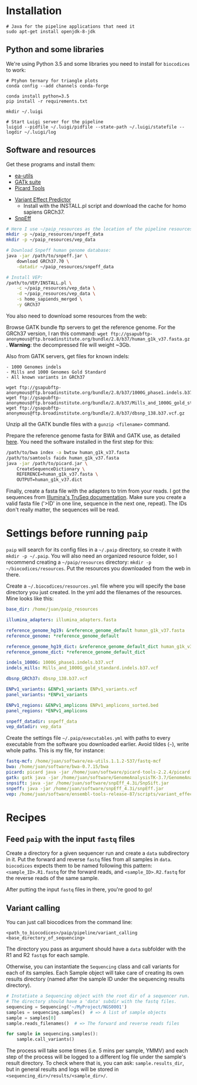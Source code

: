 # Installation

```
# Java for the pipeline applications that need it
sudo apt-get install openjdk-8-jdk
```

## Python and some libraries
We're using Python 3.5 and some libraries you need to install for `biocodices` to work:
```
# Ptyhon ternary for triangle plots
conda config --add channels conda-forge

conda install python=3.5
pip install -r requirements.txt

mkdir ~/.luigi

# Start Luigi server for the pipeline
luigid --pidfile ~/.luigi/pidfile --state-path ~/.luigi/statefile --logdir ~/.luigi/log
```

## Software and resources

Get these programs and install them:

<!-- * [FastQC](http://www.bioinformatics.babraham.ac.uk/projects/download.html) -->
* [ea-utils](https://code.google.com/archive/p/ea-utils/downloads)
* [GATk suite](https://www.broadinstitute.org/gatk/download/)
* [Picard Tools](https://github.com/broadinstitute/picard/releases/tag/2.3.0)
<!-- * [Samtools](https://sourceforge.net/projects/samtools/files/) -->
<!-- * [Vcftools](http://vcftools.sourceforge.net/downloads.html) -->
<!-- * [bcftools, tabix, htslib](http://www.htslib.org/download/) -->
<!-- * [Bedtools](https://github.com/arq5x/bedtools2/releases) -->
* [Variant Effect Predictor](http://www.ensembl.org/info/docs/tools/vep/script/vep_download.html)
    - Install with the INSTALL.pl script and download the cache for homo
      sapiens GRCh37.
* [SnpEff](http://snpeff.sourceforge.net/)

```bash
# Here I use ~/paip_resources as the location of the pipeline resources
mkdir -p ~/paip_resources/snpeff_data
mkdir -p ~/paip_resources/vep_data

# Download Snpeff human genome database:
java -jar /path/to/snpeff.jar \
    download GRCh37.70 \
    -datadir ~/paip_resources/snpeff_data

# Install VEP:
/path/to/VEP/INSTALL.pl \
    -c ~/paip_resources/vep_data \
    -d ~/paip_resources/vep_data \
    -s homo_sapiends_merged \
    -y GRCh37
```

You also need to download some resources from the web:

Browse GATK bundle ftp servers to get the reference genome. For the GRCh37 version, I ran this command: `wget ftp://gsapubftp-anonymous@ftp.broadinstitute.org/bundle/2.8/b37/human_g1k_v37.fasta.gz`. **Warning**: the decompressed file will weight ~3Gb.

Also from GATK servers, get files for known indels:

    - 1000 Genomes indels
    - Mills and 1000 Genomes Gold Standard
    - All known variants in GRCh37

```
wget ftp://gsapubftp-anonymous@ftp.broadinstitute.org/bundle/2.8/b37/1000G_phase1.indels.b37.vcf.gz
wget ftp://gsapubftp-anonymous@ftp.broadinstitute.org/bundle/2.8/b37/Mills_and_1000G_gold_standard.indels.b37.vcf.gz
wget ftp://gsapubftp-anonymous@ftp.broadinstitute.org/bundle/2.8/b37/dbsnp_138.b37.vcf.gz
```

Unzip all the GATK bundle files with a `gunzip <filename>` command.

Prepare the reference genome fasta for BWA and GATK use, as detailed [here](http://gatkforums.broadinstitute.org/gatk/discussion/1601/how-can-i-prepare-a-fasta-file-to-use-as-reference). You need the software installed in the first step for this:
```bash
/path/to/bwa index -a bwtsw human_g1k_v37.fasta
/path/to/samtools faidx human_g1k_v37.fasta
java -jar /path/to/picard.jar \
    CreateSequenceDictionary \
    REFERENCE=human_g1k_v37.fasta \
    OUTPUT=human_g1k_v37.dict
```

Finally, create a fasta file with the adapters to trim from your reads. I got the sequences from [Illumina's TruSeq documentation](http://support.illumina.com/content/dam/illumina-support/documents/documentation/chemistry_documentation/experiment-design/illumina-adapter-sequences_1000000002694-01.pdf). Make sure you create a valid fasta file ('>ID' in one line, sequence in the next one, repeat). The IDs don't really matter, the sequences will be read.

# Settings before running `paip`

`paip` will search for its config files in a `~/.paip` directory,
so create it with `mkdir -p ~/.paip`. You will also need an organized
resource folder, so I recommend creating a `~/paip/resources` directory:
`mkdir -p ~/biocodices/resources`. Put the resources you downloaded from the
web in there.

Create a `~/.biocodices/resources.yml` file where you will specify the base
directory you just created. In the yml add the filenames of the resources.
Mine looks like this:

```yaml
base_dir: /home/juan/paip_resources

illumina_adapters: illumina_adapters.fasta

reference_genome_hg19: &reference_genome_default human_g1k_v37.fasta
reference_genome: *reference_genome_default

reference_genome_hg19_dict: &reference_genome_default_dict human_g1k_v37.dict
reference_genome_dict: *reference_genome_default_dict

indels_1000G: 1000G_phase1.indels.b37.vcf
indels_mills: Mills_and_1000G_gold_standard.indels.b37.vcf

dbsnp_GRCh37: dbsnp_138.b37.vcf

ENPv1_variants: &ENPv1_variants ENPv1_variants.vcf
panel_variants: *ENPv1_variants

ENPv1_regions: &ENPv1_amplicons ENPv1_amplicons_sorted.bed
panel_regions: *ENPv1_amplicons

snpeff_datadir: snpeff_data
vep_datadir: vep_data
```

Create the settings file `~/.paip/executables.yml` with paths to every executable from the software you downloaded earlier. Avoid tildes (`~`), write whole paths. This is my file, for instance:

```yaml
fastq-mcf: /home/juan/software/ea-utils.1.1.2-537/fastq-mcf
bwa: /home/juan/software/bwa-0.7.15/bwa
picard: picard java -jar /home/juan/software/picard-tools-2.2.4/picard.jar
gatk: gatk java -jar /home/juan/software/GenomeAnalysisTK-3.7/GenomeAnalysisTK.jar
snpsift: java -jar /home/juan/software/snpEff_4.3i/SnpSift.jar
snpeff: java -jar /home/juan/software/snpEff_4.3i/snpEff.jar
vep: /home/juan/software/ensembl-tools-release-87/scripts/variant_effect_predictor/variant_effect_predictor.pl


```

# Recipes

## Feed `paip` with the input `fastq` files

Create a directory for a given sequencer run and create a `data` subdirectory
in it. Put the forward and reverse `fastq` files from all samples in `data`.
`biocodices` expects them to be named following this pattern:
`<sample_ID>.R1.fastq` for the forward reads, and `<sample_ID>.R2.fastq` for
the reverse reads of the same sample.

After putting the input `fastq` files in there, you're good to go!

## Variant calling

You can just call biocodices from the command line:

`<path_to_biocodices>/paip/pipeline/variant_calling <base_directory_of_sequencing>`

The directory you pass as argument should have a `data` subfolder with the R1 and R2 `fastq`s for each sample.

Otherwise, you can instantiate the `Sequencing` class and call variants for each of its samples. Each Sample object will take care of creating its own results directory
(named after the sample ID under the sequencing results directory). 

```python
# Instatiate a Sequencing object with the root dir of a sequencer run.
# The directory should have a 'data' subdir with the fastq files.
sequencing = Sequencing('~/MyProject/NGS0001')
samples = sequencing.samples()  # => A list of sample objects
sample = samples[0]
sample.reads_filenames()  # => The forward and reverse reads files

for sample in sequencing.samples():
    sample.call_variants()
```

The process will take some times (i.e. 5 mins per sample, YMMV) and each step
of the process will be logged to a different log file under the sample's result
directory. To check where that is, you can ask: `sample.results_dir`, but in
general results and logs will be stored in `<sequencing_dir>/results/<sample_dir>/`.
